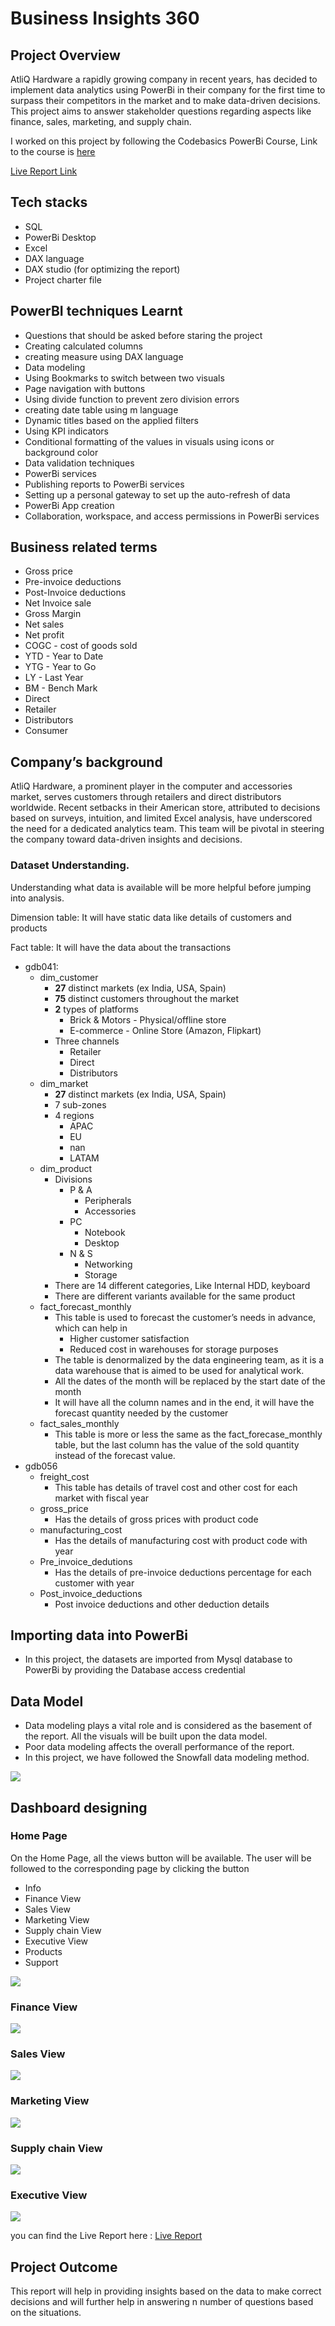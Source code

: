 # Business Insights 360

## Project Overview

AtliQ Hardware a rapidly growing company in recent years, has decided to implement data analytics using PowerBi in their company for the first time to surpass their competitors  in the market and to make data-driven decisions. This project aims to answer stakeholder questions regarding aspects like finance, sales, marketing, and supply  chain.

I worked on this project by following the Codebasics PowerBi Course, Link to the course is [here](https://codebasics.io/)

[Live Report Link](https://app.powerbi.com/view?r=eyJrIjoiMmNjMDVhYmEtMmEwYS00OTk4LWE2ZTMtZDBiZWJkZGJkNTFkIiwidCI6ImM2ZTU0OWIzLTVmNDUtNDAzMi1hYWU5LWQ0MjQ0ZGM1YjJjNCJ9&pageName=ReportSectiond3171d78e1b90ae50a2e)

## Tech stacks

- SQL
- PowerBi Desktop
- Excel
- DAX language
- DAX studio (for optimizing the report)
- Project charter file

## PowerBI techniques Learnt

- Questions that should be asked before staring the project
- Creating calculated columns
- creating measure using DAX language
- Data modeling
- Using Bookmarks to switch between two visuals
- Page navigation with buttons
- Using divide function to prevent zero division errors
- creating date table using m language
- Dynamic titles based on the applied filters
- Using KPI indicators
- Conditional formatting of the values in visuals using icons or background color
- Data validation techniques
- PowerBi services
- Publishing reports to PowerBi services
- Setting up a personal gateway to set up the auto-refresh of data
- PowerBi App creation
- Collaboration, workspace, and access permissions in PowerBi services

## Business related terms

- Gross price
- Pre-invoice deductions
- Post-Invoice deductions
- Net Invoice sale
- Gross Margin
- Net sales
- Net profit
- COGC - cost of goods sold
- YTD - Year to Date
- YTG - Year to Go
- LY  - Last Year
- BM  - Bench Mark
- Direct
- Retailer
- Distributors
- Consumer

## Company’s background

AtliQ Hardware, a prominent player in the computer and accessories market, serves customers through retailers and direct distributors worldwide. Recent setbacks in their American store, attributed to decisions based on surveys, intuition, and limited Excel analysis, have underscored the need for a dedicated analytics team. This team will be pivotal in steering the company toward data-driven insights and decisions.

### Dataset **Understanding.**

Understanding what data is available will be more helpful before jumping into analysis. 

Dimension table: It will have static data like details of customers and products

Fact table: It will have the data about the transactions  

- gdb041:
    - dim_customer
        - **27** distinct markets (ex India, USA, Spain)
        - **75** distinct customers throughout the market
        - **2** types of platforms
            - Brick & Motors - Physical/offline store
            - E-commerce - Online Store (Amazon, Flipkart)
        - Three channels
            - Retailer
            - Direct
            - Distributors
    - dim_market
        - **27** distinct markets (ex India, USA, Spain)
        - 7 sub-zones
        - 4 regions
            - APAC
            - EU
            - nan
            - LATAM
    - dim_product
        - Divisions
            - P & A
                - Peripherals
                - Accessories
            - PC
                - Notebook
                - Desktop
            - N & S
                - Networking
                - Storage
        - There are 14 different categories, Like Internal HDD, keyboard
        - There are different variants available for the same product
    - fact_forecast_monthly
        - This table is used to forecast the customer’s needs in advance, which can help in
            - Higher customer satisfaction
            - Reduced cost in warehouses for storage purposes
        - The table is denormalized by the data engineering team, as it is a data warehouse that is aimed to be used for analytical work.
        - All the dates of the month will be replaced by the start date of the month
        - It will have all the column names and in the end, it will have the forecast quantity needed by the customer
    - fact_sales_monthly
        - This table is more or less the same as the fact_forecase_monthly table, but the last column has the value of the sold quantity instead of the forecast value.
- gdb056
    - freight_cost
        - This table has details of travel cost and other cost for each market with fiscal year
    - gross_price
        - Has the details of gross prices with product code
    - manufacturing_cost
        - Has the details of manufacturing cost with product code with year
    - Pre_invoice_dedutions
        - Has the details of pre-invoice deductions percentage for each customer with year
    - Post_invoice_deductions
        - Post invoice deductions and other deduction details

## Importing data into PowerBi

- In this project, the datasets are imported from Mysql database to PowerBi by providing the Database access credential

## Data Model

- Data modeling plays a vital role and is considered as the basement of the report. All the visuals will be built upon the data model.
- Poor data modeling affects the overall performance of the report.
- In this project, we have followed the Snowfall data modeling method.
<img src="https://github.com/femyrose/Business-Insights-360/blob/main/Data%20Model%20-%20bi30.png" class="center">

## Dashboard designing

### Home Page

On the Home Page, all the views button will be available. The user will be followed to the corresponding page by clicking the button 

- Info
- Finance View
- Sales View
- Marketing View
- Supply chain View
- Executive View
- Products
- Support

<img src="https://github.com/femyrose/Business-Insights-360/blob/main/Homepage-bi360.png" class="center">

### Finance View

<img src="https://github.com/femyrose/Business-Insights-360/blob/main/finance_view-bi360.png" class="center">

### Sales View

<img src="https://github.com/femyrose/Business-Insights-360/blob/main/Sales%20View-%20bi360.png" class="center">

### Marketing View

<img src="https://github.com/femyrose/Business-Insights-360/blob/main/Marketing%20View%20bi360.png" class="center">

### Supply chain View

<img src="https://github.com/femyrose/Business-Insights-360/blob/main/Supply%20chain%20view%20-bi360.png" class="center">

### Executive View

<img src="https://github.com/femyrose/Business-Insights-360/blob/main/Executive%20View-bi360.png" class="center">


you can find the Live Report here : [Live Report](https://app.powerbi.com/view?r=eyJrIjoiMmNjMDVhYmEtMmEwYS00OTk4LWE2ZTMtZDBiZWJkZGJkNTFkIiwidCI6ImM2ZTU0OWIzLTVmNDUtNDAzMi1hYWU5LWQ0MjQ0ZGM1YjJjNCJ9&pageName=ReportSectiond3171d78e1b90ae50a2e)


## Project Outcome

This report will help in providing insights based on the data to make correct decisions and will further help in answering n number of questions based on the situations.
